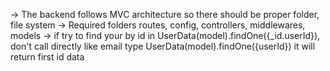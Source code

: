 <!-- Backend -->
-> The backend follows MVC architecture so there should be proper folder, file system
-> Required folders routes, config, controllers, middlewares, models
-> if try to find your by id in UserData(model).findOne({_id.userId}),
 don't call directly like email type UserData(model).findOne({userId}) it will return first id data 